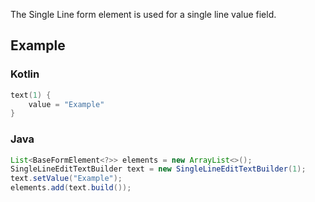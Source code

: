 The Single Line form element is used for a single line value field.

## Example

### Kotlin
```kotlin
text(1) {
    value = "Example"
}
```

### Java
```java
List<BaseFormElement<?>> elements = new ArrayList<>();
SingleLineEditTextBuilder text = new SingleLineEditTextBuilder(1);
text.setValue("Example");
elements.add(text.build());
```